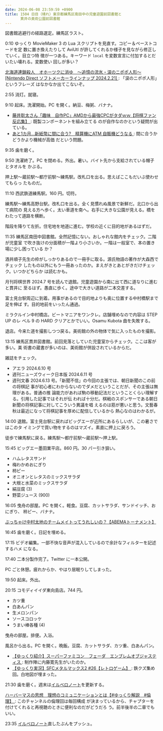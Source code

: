 ```yaml
---
date: 2024-06-08 23:59:59 +0900
title: 1504 日目（晴れ）東京都練馬区南田中の児童遊園前図書館と
       貫井の美術公園前図書館
---
```


図書館逃避行の経路選定。練馬区ラスト。

0:10 ゆっくり MovieMaker 3 の Lua スクリプトを見直す。コピー＆ペーストコードを定
数に置き換えたりして AviUtl が許してくれるか様子を見ながら修正していく。目立つ特
徴が一つある。キーワード `local` を変数宣言に付加するとだいたい壊れる。変数使い
回しが多い？

[北海道連鎖殺人　オホーツクに消ゆ　～追憶の流氷・涙のニポポ人形～ [Nintendo
Direct ソフトメーカーラインナップ 2024.2.21]
](https://www.youtube.com/watch?v=HOv4r0iK8Fw): 「涙のニポポ人形」というフレーズ
はなかなか出てこないぞ。

2:55 消灯。就寝。

9:10 起床。洗濯開始。PC を開く。納豆、梅粥、バナナ。

* [藤井聡太さん「趣味　自作PC」AMDから最強CPCがタダｗｗ【将棋ファン反応集】
  ](https://www.youtube.com/watch?v=HrJU3rMDImo): 既製コンポーネントを組み立てる
  のが自作なのかという疑問が出ている。
* [あと1カ月...新紙幣に間に合う?　精算機にATM 自販機どうなる
  ](https://www.youtube.com/watch?v=3xpVVIaX_Ik): 間に合うかどうかより機械が高価
  だという問題。

9:35 歯を磨く。

9:50 洗濯終了。PC を閉める。外出。暑い。バイト先から支給されている帽子とタオルを
かぶる。

押上駅～蔵前駅～都庁前駅～練馬駅。改札口を出る。思えばここもだいぶ使わせてもらっ
たものだ。

11:10 西武鉄道練馬駅。160 円。切符。

練馬駅～練馬高野台駅。改札口を出る。全く見慣れぬ風景で新鮮だ。北口から出て病院の
見える方へ歩く。太い車道を南へ。右手に大きな公園が見える。橋をわたって道路を横断。

階段を降りて左折。住宅地を地道に進む。学校の近くに目的地があるはずだ。

11:35 練馬区南田中図書館。全然記憶にない。おしゃれな館内をチェック。二階が児童室
で吹き抜けの分面積が一階より小さいか。一階は一般室で、本の置き場に少し困っている
か？

酒井順子先生の枠がしっかりあるので一冊手に取る。源氏物語の著作が大森西でチェック
したもの以外にもう一冊あったのか。まえがきとあとがきだけチェック。いつかどちらか
は読むかも。

月刊将棋世界 2024.7 号を読んで退館。児童遊園から南に出て西に道なりに進むと貫井に
至るはず。愚直に歩く。途中で大きい道路が二本交差する。

富士見台駅周辺に到着。用事があるので目的地よりも奥に位置する中村橋駅まで足を伸ば
す。目的地前をいったん通過。

ミラクルイン中村橋店。ビートマニアをワンクレ。店舗埋めなので内容は STEP UP のレ
ベル 9 の HARD クリアとかでいい。Osamu Kubota 曲を失敗する。

退店。今来た道を撮影しつつ戻る。美術館の外の物体で気に入ったものを撮影。

13:15 練馬区貫井図書館。前回見落としていた児童室からチェック。ここは客が多い。美
術書の蔵書が多いのは、美術館が併設されているからだ。

雑誌をチェック。

* アエラ 2024.6.10 号
* 週刊ニューズウィーク日本版 2024.6.11 号
* 週刊文春 2024.6.13 号。「新聞不信」の今回の主張では、朝日新聞のこの前の将棋記
  事が初心者にわからないのでダメだということだが、その主張は無理がある。普通の推
  論能力があれば駒の移動記法だということくらい理解する。引用した記事ではそれが伝
  われば十分だ。棋戦のスポンサーである朝日新聞の将棋記事に対してこういう異議を唱
  えるのは筋が悪いと思う。文藝春秋は最近になって将棋記事を厚めに配信しているから
  熱心なのはわかるが。

14:00 退館。富士見台駅に戻ればビッグエーが近所にあるらしいが、この暑さではこのタ
イミングで買い物をするのはマズイ。素直に押上に戻ろう。

徒歩で練馬駅に戻る。練馬駅～都庁前駅～蔵前駅～押上駅。

15:45 ビッグエー墨田業平店。860 円。30 パー引き狙い。

* ハムレタスサンド
* 梅わかめおにぎり
* 柿ピー
* オニオンとレタスのミックスサラダ
* 大根と水菜のミックスサラダ
* 絹豆腐 (3)
* 野菜ジュース (900)

16:05 曳舟の部屋。PC を開く。軽食。豆腐、カットサラダ、サンドイッチ、おにぎり、
柿ピー、バナナ。

[ぶっちゃけ中村太地のチームメイトってうれしいの？【ABEMAトーナメント】
](https://www.youtube.com/watch?v=mK6I8CRtC5Y)

16:45 歯を磨く。日記を埋める。

17:15 ビデオ編集。一部不快な音声が混入しているので余計なフィルターを記述するハメ
になる。

17:40 二本分製作完了。Twitter に一本公開。
<blockquote class="twitter-tweet"
  data-conversation="none"
  data-media-max-width="480" data-theme="dark" data-align="center">
<a href="https://twitter.com/showa_yojyo/status/1799362642144104678"></a>
</blockquote>
<script async src="https://platform.twitter.com/widgets.js" charset="utf-8"></script>

PC ごと休憩。疲れからか、やはり居眠りしてしまった。

19:50 起床。外出。

20:15 コモディイイダ東向島店。744 円。

* カツ重
* 白あんパン
* 生メロンパン
* ソースコロッケ
* うまい棒各種 (4)

曳舟の部屋。排便。入浴。

風呂から出る。PC を開く。晩飯。豆腐、カットサラダ、カツ重、白あんパン。

* [【ゆっくり紹介】スーパーファミコン　フェーダ　エンブレムオブジャスティス
  ](https://www.youtube.com/watch?v=aygf9IstzU8): 制作陣に内藤寛先生がいたのか。
* [【ゆっくり実況】SFCメタルマックス2 #26【レトロゲーム】
  ](https://www.youtube.com/watch?v=Hp7RK_FbAh4): 鉄クズ集め回。白地図が埋まった。

21:30 歯を磨く。週末は[イルベロノート][117]を更新する。

[ハーバーマスの思想　理想のコミュニケーションとは【#ゆっくり解説　#倫理】
](https://www.youtube.com/watch?v=5WnK4-hmoHI): このチャンネルの倫理回は毎回構成
が決まっているから、チャプターを付けてくれると再視聴のときに便利なのだがどうだろ
う。前半後半の二章でもいい。

23:35 [イルベロノート][117]直したぶんをプッシュ。

[117]: https://github.com/showa-yojyo/notebook/issues/117
